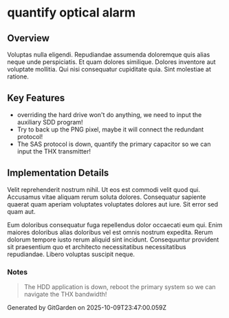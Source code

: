 # quantify optical alarm

## Overview
Voluptas nulla eligendi. Repudiandae assumenda doloremque quis alias neque unde perspiciatis. Et quam dolores similique. Dolores inventore aut voluptate mollitia. Qui nisi consequatur cupiditate quia. Sint molestiae at ratione.

## Key Features
- overriding the hard drive won't do anything, we need to input the auxiliary SDD program!
- Try to back up the PNG pixel, maybe it will connect the redundant protocol!
- The SAS protocol is down, quantify the primary capacitor so we can input the THX transmitter!

## Implementation Details
Velit reprehenderit nostrum nihil. Ut eos est commodi velit quod qui. Accusamus vitae aliquam rerum soluta dolores. Consequatur sapiente quaerat quam aperiam voluptates voluptates dolores aut iure. Sit error sed quam aut.
 Eum doloribus consequatur fuga repellendus dolor occaecati eum qui. Enim maiores doloribus alias doloribus vel est omnis nostrum expedita. Rerum dolorum tempore iusto rerum aliquid sint incidunt. Consequuntur provident sit praesentium quo et architecto necessitatibus necessitatibus repudiandae. Libero voluptas suscipit neque.

### Notes
> The HDD application is down, reboot the primary system so we can navigate the THX bandwidth!

Generated by GitGarden on 2025-10-09T23:47:00.059Z